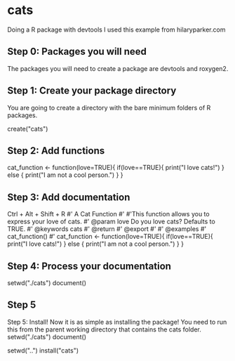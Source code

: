 # cats
Doing a R package with devtools
I used this example from hilaryparker.com

## Step 0: Packages you will need
The packages you will need to create a package are devtools and roxygen2. 

## Step 1: Create your package directory
 You are going to create a directory with the bare minimum 
folders of R packages.

create("cats")

## Step 2: Add functions
cat_function <- function(love=TRUE){
  if(love==TRUE){
    print("I love cats!")
  }
  else {
    print("I am not a cool person.")
  }
}

## Step 3: Add documentation
Ctrl + Alt + Shift + R
#' A Cat Function
#'
#'This function allows you to express your love of cats.
#' @param love Do you love cats? Defaults to TRUE.
#' @keywords cats
#' @return
#' @export
#'
#' @examples
#' cat_function()
#' 
cat_function <- function(love=TRUE){
  if(love==TRUE){
    print("I love cats!")
  }
  else {
    print("I am not a cool person.")
  }
}

## Step 4: Process your documentation

setwd("./cats")
document()



## Step 5
Step 5: Install!
Now it is as simple as installing the package! 
You need to run this from the parent working directory that contains the cats folder.
setwd("./cats")
document()


setwd("..")
install("cats")

